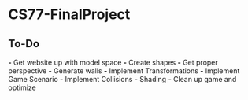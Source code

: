 # CS77-FinalProject

## To-Do
**-** Get website up with model space
**-** Create shapes
**-** Get proper perspective
**-** Generate walls
**-** Implement Transformations
**-** Implement Game Scenario
**-** Implement Collisions
**-** Shading
**-** Clean up game and optimize